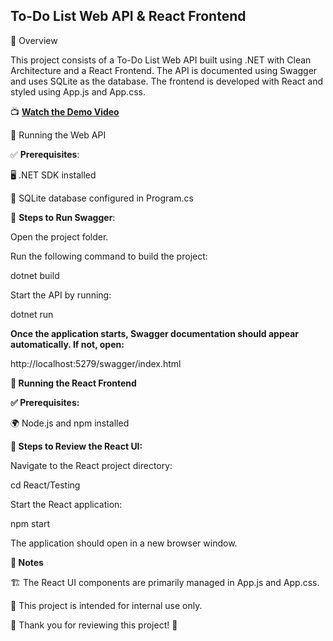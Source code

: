 ## To-Do List Web API & React Frontend

📌 Overview

This project consists of a To-Do List Web API built using .NET with Clean Architecture and a React Frontend. The API is documented using Swagger and uses SQLite as the database. The frontend is developed with React and styled using App.js and App.css.

📺 **[Watch the Demo Video](https://youtu.be/D2SpnFVQr48)**

🚀 Running the Web API

✅ **Prerequisites**:

🖥️ .NET SDK installed

📂 SQLite database configured in Program.cs

📜 **Steps to Run Swagger**:

Open the project folder.

Run the following command to build the project:

dotnet build

Start the API by running:

dotnet run

**Once the application starts, Swagger documentation should appear automatically. If not, open:**

http://localhost:5279/swagger/index.html

**🎨 Running the React Frontend**

**✅ Prerequisites:**

🌍 Node.js and npm installed

**📜 Steps to Review the React UI:**

Navigate to the React project directory:

cd React/Testing

Start the React application:

npm start

The application should open in a new browser window.

**📌 Notes**

🏗️ The React UI components are primarily managed in App.js and App.css.

🔐 This project is intended for internal use only.

🙏 Thank you for reviewing this project! 🚀
